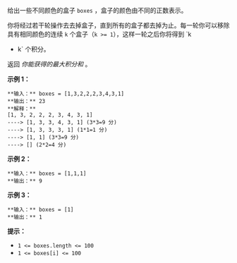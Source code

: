 给出一些不同颜色的盒子 `boxes` ，盒子的颜色由不同的正数表示。

你将经过若干轮操作去去掉盒子，直到所有的盒子都去掉为止。每一轮你可以移除具有相同颜色的连续 `k` 个盒子（`k >= 1`），这样一轮之后你将得到 `k
* k` 个积分。

返回 _你能获得的最大积分和_  。



**示例 1：**

    
    
    **输入：** boxes = [1,3,2,2,2,3,4,3,1]
    **输出：** 23
    **解释：**
    [1, 3, 2, 2, 2, 3, 4, 3, 1] 
    ----> [1, 3, 3, 4, 3, 1] (3*3=9 分) 
    ----> [1, 3, 3, 3, 1] (1*1=1 分) 
    ----> [1, 1] (3*3=9 分) 
    ----> [] (2*2=4 分)
    

**示例 2：**

    
    
    **输入：** boxes = [1,1,1]
    **输出：** 9
    

**示例 3：**

    
    
    **输入：** boxes = [1]
    **输出：** 1
    



**提示：**

  * `1 <= boxes.length <= 100`
  * `1 <= boxes[i] <= 100`

